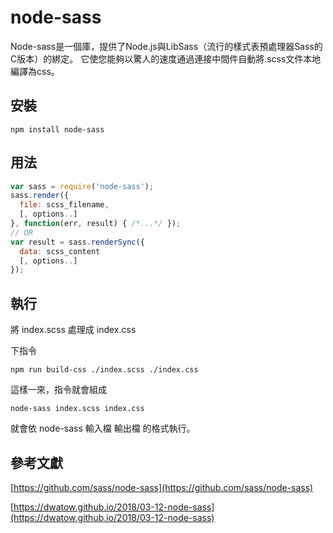 # node-sass

Node-sass是一個庫，提供了Node.js與LibSass（流行的樣式表預處理器Sass的C版本）的綁定。 它使您能夠以驚人的速度通過連接中間件自動將.scss文件本地編譯為css。

## 安裝

```text
npm install node-sass
```

## 用法

```javascript
var sass = require('node-sass');
sass.render({
  file: scss_filename,
  [, options..]
}, function(err, result) { /*...*/ });
// OR
var result = sass.renderSync({
  data: scss_content
  [, options..]
});
```

## 執行

將 index.scss 處理成 index.css

下指令

```text
npm run build-css ./index.scss ./index.css
```

這樣一來，指令就會組成

```text
node-sass index.scss index.css
```

就會依 node-sass 輸入檔 輸出檔 的格式執行。

## 參考文獻

[https://github.com/sass/node-sass](https://github.com/sass/node-sass)

[https://dwatow.github.io/2018/03-12-node-sass](https://dwatow.github.io/2018/03-12-node-sass)

